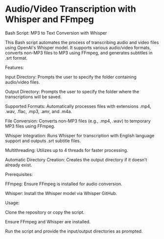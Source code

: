 # Audio/Video Transcription with Whisper and FFmpeg
Bash Script: MP3 to Text Conversion with Whisper


This Bash script automates the process of transcribing audio and video files using OpenAI's Whisper model. It supports various audio/video formats, converts non-MP3 files to MP3 using FFmpeg, and generates subtitles in .srt format.

Features:

Input Directory: Prompts the user to specify the folder containing audio/video files.

Output Directory: Prompts the user to specify the folder where the transcriptions will be saved.

Supported Formats: Automatically processes files with extensions .mp4, .wav, .flac, .mp3, .amr, and .m4a.

File Conversion: Converts non-MP3 files (e.g., .mp4, .wav) to temporary MP3 files using FFmpeg.

Whisper Integration: Runs Whisper for transcription with English language support and outputs .srt subtitle files.

Multithreading: Utilizes up to 4 threads for faster processing.

Automatic Directory Creation: Creates the output directory if it doesn’t already exist.

Prerequisites:

FFmpeg: Ensure FFmpeg is installed for audio conversion.

Whisper: Install the Whisper model via Whisper GitHub.

Usage:

Clone the repository or copy the script.

Ensure FFmpeg and Whisper are installed.

Run the script and provide the input/output directories as prompted.
